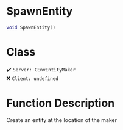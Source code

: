 # SpawnEntity
```lua
void SpawnEntity()
```
# Class
✔️ `Server: CEnvEntityMaker`  
❌ `Client: undefined`  

# Function Description
Create an entity at the location of the maker
